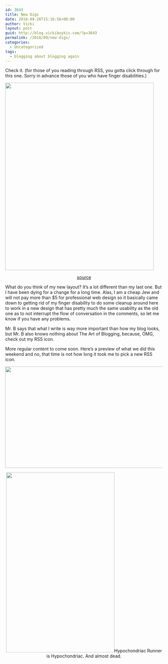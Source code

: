 ```yaml
---
id: 3643
title: New Digs
date: 2010-09-26T15:16:56+00:00
author: Vicki
layout: post
guid: http://blog.vickiboykis.com/?p=3643
permalink: /2010/09/new-digs/
categories:
  - Uncategorized
tags:
  - blogging about blogging again
---
```

Check it. (for those of you reading through RSS, you gotta click through for this one. Sorry in advance those of you who have finger disabilities.)

[<img class="aligncenter size-full wp-image-3644" title="b5884006df14e65e_landing" src="http://blog.vickiboykis.com/wp-content/uploads/2010/09/b5884006df14e65e_landing.jpeg" alt="" width="475" height="600" />](http://blog.vickiboykis.com/wp-content/uploads/2010/09/b5884006df14e65e_landing.jpeg)

<p style="text-align: center;">
  <a href="http://images.google.com/hosted/life/l?imgurl=b5884006df14e65e&q=lipstick%20source:life&prev=/images%3Fq%3Dlipstick%2Bsource:life%26hl%3Den%26biw%3D1368%26bih%3D855%26tbs%3Disch:10,984">source</a>
</p>

<!--more-->

What do you think of my new layout? It&#8217;s a lot different than my last one. But I have been dying for a change for a long time. Alas, I am a cheap Jew and will not pay more than $5 for professional web design so it basically came down to getting rid of my finger disability to do some cleanup around here to work in a new design that has pretty much the same usability as the old one as to not interrupt the flow of conversation in the comments, so let me know if you have any problems.

Mr. B says that what I write is way more important than how my blog looks, but Mr. B also knows nothing about The Art of Blogging, because, OMG, check out my RSS icon.

More regular content to come soon. Here&#8217;s a preview of what we did this weekend and no, that time is not how long it took me to pick a new RSS icon.

[<img class="aligncenter size-full wp-image-3647" title="Screen shot 2010-09-26 at 4.12.56 PM" src="http://blog.vickiboykis.com/wp-content/uploads/2010/09/Screen-shot-2010-09-26-at-4.12.56-PM.png" alt="" width="626" height="325" />](http://blog.vickiboykis.com/wp-content/uploads/2010/09/Screen-shot-2010-09-26-at-4.12.56-PM.png)

<p style="text-align: center;">
  <a href="http://blog.vickiboykis.com/wp-content/uploads/2010/09/IMAG0374-.jpg"><img class="aligncenter size-full wp-image-3648" title="IMAG0374" src="http://blog.vickiboykis.com/wp-content/uploads/2010/09/IMAG0374-.jpg" alt="" width="346" height="576" /></a>Hypochondriac Runner is Hypochondriac. And almost dead.
</p>